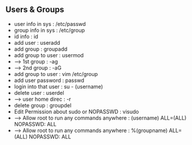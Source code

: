 ## Users & Groups
- user info in sys        : /etc/passwd
- group info in sys       : /etc/group
- id info                 : id
- add user                : useradd
- add group               : groupadd
- add group to user       : usermod 
- --> 1st group           : -ag  
- --> 2nd group           : -aG 
- add group to user       : vim /etc/group
- add user password       : passwd
- login into that user    : su - (username)
- delete user             : userdel
- --> user home direc     : -r  
- delete group            : groupdel
- Edit Permission about sudo or NOPASSWD   : visudo
- --> Allow root to run any commands anywhere  : (username) ALL=(ALL) NOPASSWD: ALL       
- --> Allow root to run any commands anywhere  : %(groupname) ALL=(ALL) NOPASSWD: ALL 